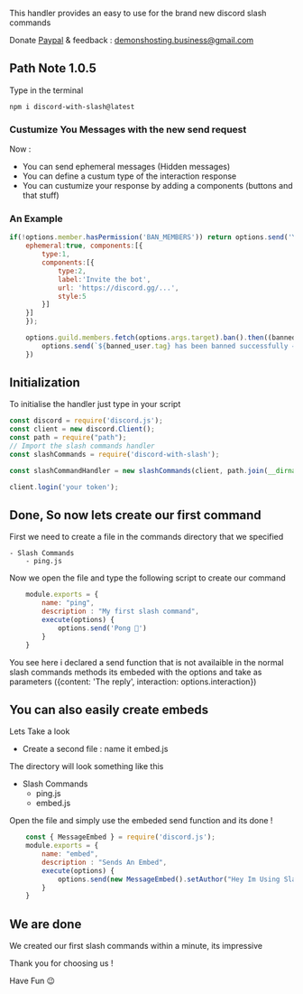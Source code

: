 This handler provides an easy to use for the brand new discord slash commands

Donate [Paypal](https://paypal.me/loukmanekhaled1) & feedback : demonshosting.business@gmail.com

## Path Note 1.0.5

Type in the terminal
```
npm i discord-with-slash@latest
```
### Custumize You Messages with the new send request

Now :
- You can send ephemeral messages (Hidden messages)
- You can define a custum type of the interaction response
- You can custumize your response by adding a components (buttons and that stuff)

### An Example

```javascript
if(!options.member.hasPermission('BAN_MEMBERS')) return options.send('You have not permission to ban member', {
    ephemeral:true, components:[{
        type:1,
        components:[{
            type:2,
            label:'Invite the bot',
            url: 'https://discord.gg/...',
            style:5
        }]
    }]
    });

    options.guild.members.fetch(options.args.target).ban().then((banned_user) {
        options.send(`${banned_user.tag} has been banned successfully ✈`);
    })
```

## Initialization

To initialise the handler just type in your script

```javascript
const discord = require('discord.js');
const client = new discord.Client();
const path = require("path");
// Import the slash commands handler
const slashCommands = require('discord-with-slash');

const slashCommandHandler = new slashCommands(client, path.join(__dirname,"commands directory"), "testing guild id (Optionnal)");

client.login('your token');

```

## Done, So now lets create our first command

First we need to create a file in the commands directory that we specified
```
- Slash Commands
    - ping.js
```

Now we open the file and type the following script to create our command

```javascript
    module.exports = {
        name: "ping",
        description : "My first slash command",
        execute(options) {
            options.send('Pong 🏓')
        }
    }
```

You see here i declared a send function that is not availaible in the normal slash commands methods
its embeded with the options and take as parameters ({content: 'The reply', interaction: options.interaction})

## You can also easily create embeds

Lets Take a look

* Create a second file : name it embed.js

The directory will look something like this

- Slash Commands
    - ping.js
    - embed.js

Open the file and simply use the embeded send function and its done !

```javascript
    const { MessageEmbed } = require('discord.js');
    module.exports = {
        name: "embed",
        description : "Sends An Embed",
        execute(options) {
            options.send(new MessageEmbed().setAuthor("Hey Im Using Slash Commands").setColor("RANDOM"));
        }
    }
```

## We are done

We created our first slash commands within a minute, its impressive

Thank you for choosing us !

Have Fun 😉